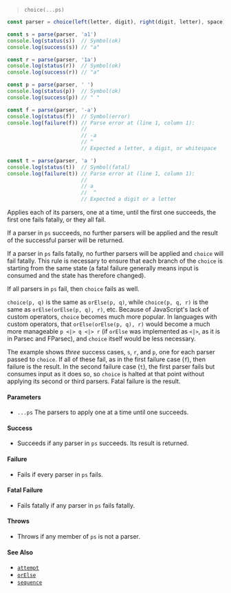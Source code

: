 <!--
 Copyright (c) 2020 Thomas J. Otterson
 
 This software is released under the MIT License.
 https://opensource.org/licenses/MIT
-->

> `choice(...ps)`

```javascript
const parser = choice(left(letter, digit), right(digit, letter), space)

const s = parse(parser, 'a1')
console.log(status(s))  // Symbol(ok)
console.log(success(s)) // "a"

const r = parse(parser, '1a')
console.log(status(r))  // Symbol(ok)
console.log(success(r)) // "a"

const p = parse(parser, ' ')
console.log(status(p))  // Symbol(ok)
console.log(success(p)) // " "

const f = parse(parser, '-a')
console.log(status(f))  // Symbol(error)
console.log(failure(f)) // Parse error at (line 1, column 1):
                        //
                        // -a
                        // ^
                        // Expected a letter, a digit, or whitespace

const t = parse(parser, 'a ')
console.log(status(t))  // Symbol(fatal)
console.log(failure(t)) // Parse error at (line 1, column 1):
                        //
                        // a 
                        //  ^
                        // Expected a digit or a letter
```

Applies each of its parsers, one at a time, until the first one succeeds, the first one fails fatally, or they all fail.

If a parser in `ps` succeeds, no further parsers will be applied and the result of the successful parser will be returned.

If a parser in `ps` fails fatally, no further parsers will be applied and `choice` will fail fatally. This rule is necessary to ensure that each branch of the `choice` is starting from the same state (a fatal failure generally means input is consumed and the state has therefore changed).

If all parsers in `ps` fail, then `choice` fails as well.

`choice(p, q)` is the same as `orElse(p, q)`, while `choice(p, q, r)` is the same as `orElse(orElse(p, q), r)`, etc. Because of JavaScript's lack of custom operators, `choice` becomes much more popular. In languages with custom operators, that `orElse(orElse(p, q), r)` would become a much more manageable `p <|> q <|> r` (if `orElse` was implemented as `<|>`, as it is in Parsec and FParsec), and `choice` itself would be less necessary.

The example shows *three* success cases, `s`, `r`, and `p`, one for each parser passed to `choice`. If all of these fail, as in the first failure case (`f`), then failure is the result. In the second failure case (`t`), the first parser fails but consumes input as it does so, so `choice` is halted at that point without applying its second or third parsers. Fatal failure is the result.

#### Parameters

* `...ps` The parsers to apply one at a time until one succeeds.

#### Success

* Succeeds if any parser in `ps` succeeds. Its result is returned.

#### Failure

* Fails if every parser in `ps` fails.

#### Fatal Failure

* Fails fatally if any parser in `ps` fails fatally.

#### Throws

* Throws if any member of `ps` is not a parser.

#### See Also

* [`attempt`](attempt.md)
* [`orElse`](orelse.md)
* [`sequence`](sequence.md)